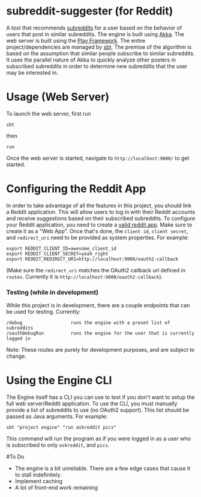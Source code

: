 # subreddit-suggester (for Reddit)
A tool that recommends [subreddits](http://www.reddit.com) for a user based on the behavior of users that post in similar subreddits. The engine is built using [Akka](http://akka.io/). The web server is built using the [Play Framework](https://www.playframework.com/). The entire project/dependencies are managed by [sbt](http://www.scala-sbt.org/). The premise of the algorithm is based on the assumption that similar people subscribe to similar subreddits. It uses the parallel nature of Akka to quickly analyze other posters in subscribed subreddits in order to determine new subreddits that the user may be interested in.

# Usage (Web Server)

To launch the web server, first run
```
sbt
```
then 
```
run
```

Once the web server is started, navigate to `http://localhost:9000/` to get started.

# Configuring the Reddit App

In order to take advantage of all the features in this project, you should link a Reddit application. This will allow users to log in with their Reddit accounts and receive suggestions based on their subscribed subreddits. To configure your Reddit application, you need to create a [valid reddit app](https://ssl.reddit.com/prefs/apps/). Make sure to create it as a "Web App". Once that's done, the `client id`, `client secret`, and `redirect_uri` need to be provided as system properties. For example: 

```
export REDDIT_CLIENT_ID=awesome_client_id
export REDDIT_CLIENT_SECRET=yeah_right
export REDDIT_REDIRECT_URI=http://localhost:9000/oauth2-callback
```
(Make sure the `redirect_uri` matches the OAuth2 callback url defined in `routes`. Currently it is `http://localhost:9000/oauth2-callback`).

### Testing (while in development)
While this project is in development, there are a couple endpoints that can be used for testing. Currently: 

```
/debug                  runs the engine with a preset list of subreddits
/oauthDebugRun          runs the engine for the user that is currently logged in
```
Note: These routes are purely for development purposes, and are subject to change.

# Using the Engine CLI

The Engine itself has a CLI you can use to test if you don't want to setup the full web server/Reddit application. To use the CLI, you must manually provide a list of subreddits to use (no OAuth2 support). This list should be passed as Java arguments. For example:

```
sbt "project engine" "run askreddit pics"
```
This command will run the program as if you were logged in as a user who is subscribed to only `askreddit`, and `pics`.

#To Do
- The engine is a bit unreliable. There are a few edge cases that cause it to stall indefinitely.
- Implement caching
- A lot of front-end work remaining
